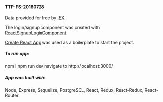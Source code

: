#### TTP-FS-20180728
Data provided for free by [IEX](https://iextrading.com/developer/docs/#getting-started).

The login/signup component was created with [ReactSignupLoginComponent](https://www.npmjs.com/package/react-signup-login-component).

[Create React App](https://github.com/facebook/create-react-app) was used as a boilerplate to start the project.

##### To run app:
npm i
npm run dev
navigate to http://localhost:3000/

##### App was built with:
Node, Express, Sequelize, PostgreSQL, React, Redux, React-Redux, React-Router.
